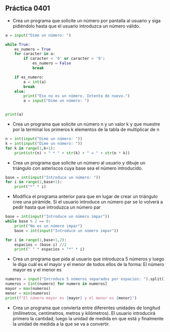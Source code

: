 ## Práctica 0401
* Crea un programa que solicite un número por pantalla al usuario y siga pidiéndolo hasta que el usuario introduzca un número válido.

```python
a = input("Dime un número: ")

while True:
    es_numero = True 
    for caracter in a:
        if caracter < '0' or caracter > '9': 
            es_numero = False
            break  

    if es_numero:  
        a = int(a)  
        break  
    else:
        print("Eso no es un número. Intenta de nuevo.")
        a = input("Dime un número: ")


print(a)
```


* Crea un programa que solicite un número n y un valor k y que muestre por la terminal los primeros k elementos de la tabla de multiplicar de n

```python
n = int(input("Dime un número: "))
k = int(input("Dime un número: "))
for k in range(1,k+1):
    print(str(n) + " * " + str(k) + " = " + str(n * k))
```
* Crea un programa que solicite un número al usuario y dibuje un triángulo con asteriscos cuya base sea el número introducido.

```python
base = int(input("Introduce un número: "))
for i in range(1,base+1):
    print("*" * i)
```
* Modifica el programa anterior para que en lugar de crear un triángulo cree una pirámide. Si el usuario introduce un número par se lo volverá a pedir hasta que introduzca un número par

```python
base = int(input("Introduce un número impar"))
while base % 2 == 0:
    print("No es un número impar")
    base = int(input("Introduce un número impar"))

for i in range(1,base+1,2):
    espacios = (base-i) //2
    print(" " * espacios + "*" * i)

```

* Crea un programa que pida al usuario que introduzca 5 números y luego le diga cuál es el mayor y el menor de todos ellos de la forma: El número mayor es <mayor> y el menor es <menor>
```python
numeros = input("Introduce 5 números separados por espacios: ").split()
numeros = [int(numero) for numero in numeros]
mayor = max(numeros)
menor = min(numeros)
print(f"El número mayor es {mayor} y el menor es {menor}")

```

* Crea un programa que convierta entre diferentes unidades de longitud (milímetros, centímetros, metros y kilómetros). El usuario introducirá primero la cantidad, luego la unidad de medida en que está y finalmente la unidad de medida a la que se va a convertir.

